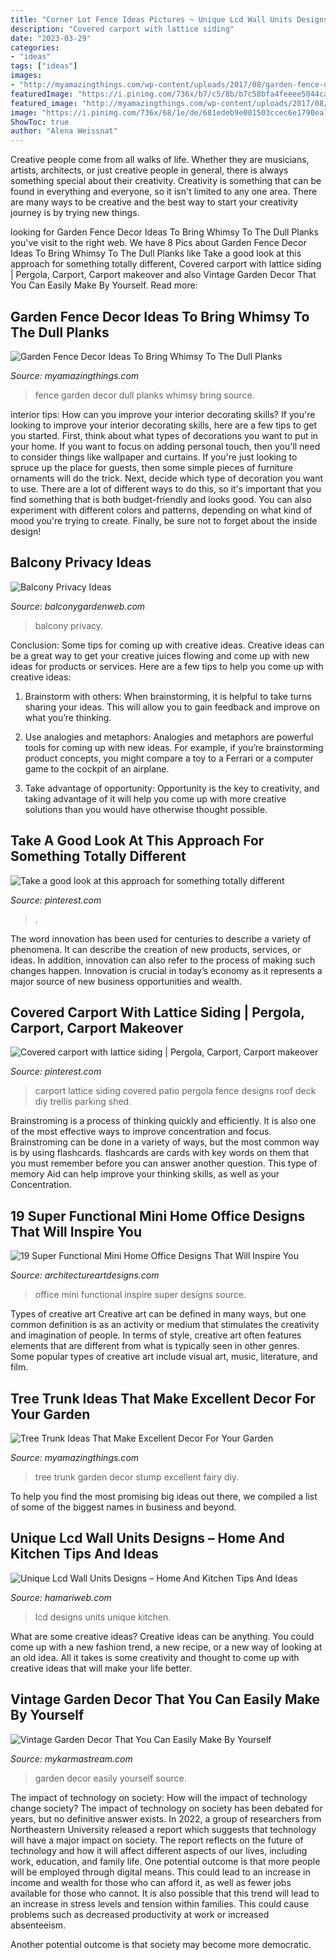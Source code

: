 ```yaml
---
title: "Corner Lot Fence Ideas Pictures ~ Unique Lcd Wall Units Designs – Home And Kitchen Tips And Ideas"
description: "Covered carport with lattice siding"
date: "2023-03-29"
categories:
- "ideas"
tags: ["ideas"]
images:
- "http://myamazingthings.com/wp-content/uploads/2017/08/garden-fence-decor-1.jpg"
featuredImage: "https://i.pinimg.com/736x/b7/c5/8b/b7c58bfa4feeee5044ca3394261081b1.jpg"
featured_image: "http://myamazingthings.com/wp-content/uploads/2017/08/tree-stump-ideas-4.jpg"
image: "https://i.pinimg.com/736x/68/1e/de/681edeb9e001503ccec6e1790ea1d30a--carport-designs-carport-ideas.jpg"
ShowToc: true
author: "Alena Weissnat"
---
```



Creative people come from all walks of life. Whether they are musicians, artists, architects, or just creative people in general, there is always something special about their creativity. Creativity is something that can be found in everything and everyone, so it isn't limited to any one area. There are many ways to be creative and the best way to start your creativity journey is by trying new things.

	

		
looking for Garden Fence Decor Ideas To Bring Whimsy To The Dull Planks you've visit to the right web. We have 8 Pics about Garden Fence Decor Ideas To Bring Whimsy To The Dull Planks like Take a good look at this approach for something totally different, Covered carport with lattice siding | Pergola, Carport, Carport makeover and also Vintage Garden Decor That You Can Easily Make By Yourself. Read more:
		
    
## Garden Fence Decor Ideas To Bring Whimsy To The Dull Planks

<img loading=lazy src="http://myamazingthings.com/wp-content/uploads/2017/08/garden-fence-decor-1.jpg" onerror="this.onerror=null;this.src='https://tse1.mm.bing.net/th?id=OIP.0NDcIalGO2DWvdcmomuNXwHaGd&amp;pid=15.1';" alt="Garden Fence Decor Ideas To Bring Whimsy To The Dull Planks">

_Source: myamazingthings.com_

>fence garden decor dull planks whimsy bring source. 

	

interior tips: How can you improve your interior decorating skills?
If you're looking to improve your interior decorating skills, here are a few tips to get you started. First, think about what types of decorations you want to put in your home. If you want to focus on adding personal touch, then you'll need to consider things like wallpaper and curtains. If you're just looking to spruce up the place for guests, then some simple pieces of furniture ornaments will do the trick.
Next, decide which type of decoration you want to use. There are a lot of different ways to do this, so it's important that you find something that is both budget-friendly and looks good. You can also experiment with different colors and patterns, depending on what kind of mood you're trying to create. Finally, be sure not to forget about the inside design!

    
## Balcony Privacy Ideas

<img loading=lazy src="https://balconygardenweb-lhnfx0beomqvnhspx.netdna-ssl.com/wp-content/uploads/2015/08/balcony-privacy-ideas-4_mini.jpg" onerror="this.onerror=null;this.src='https://tse1.mm.bing.net/th?id=OIP.EoGtst2SH8ty67lo1c6noQHaJ4&amp;pid=15.1';" alt="Balcony Privacy Ideas">

_Source: balconygardenweb.com_

>balcony privacy. 

	

Conclusion: Some tips for coming up with creative ideas.
Creative ideas can be a great way to get your creative juices flowing and come up with new ideas for products or services. Here are a few tips to help you come up with creative ideas:
1. Brainstorm with others: When brainstorming, it is helpful to take turns sharing your ideas. This will allow you to gain feedback and improve on what you’re thinking.

2. Use analogies and metaphors: Analogies and metaphors are powerful tools for coming up with new ideas. For example, if you’re brainstorming product concepts, you might compare a toy to a Ferrari or a computer game to the cockpit of an airplane.

3. Take advantage of opportunity: Opportunity is the key to creativity, and taking advantage of it will help you come up with more creative solutions than you would have otherwise thought possible.

    
## Take A Good Look At This Approach For Something Totally Different

<img loading=lazy src="https://i.pinimg.com/736x/b7/c5/8b/b7c58bfa4feeee5044ca3394261081b1.jpg" onerror="this.onerror=null;this.src='https://tse4.mm.bing.net/th?id=OIP.56dx5vRAt2qo8NGkui89_wHaJ3&amp;pid=15.1';" alt="Take a good look at this approach for something totally different">

_Source: pinterest.com_

>. 

	

The word innovation has been used for centuries to describe a variety of phenomena. It can describe the creation of new products, services, or ideas. In addition, innovation can also refer to the process of making such changes happen. Innovation is crucial in today’s economy as it represents a major source of new business opportunities and wealth.

    
## Covered Carport With Lattice Siding | Pergola, Carport, Carport Makeover

<img loading=lazy src="https://i.pinimg.com/736x/68/1e/de/681edeb9e001503ccec6e1790ea1d30a--carport-designs-carport-ideas.jpg" onerror="this.onerror=null;this.src='https://tse3.mm.bing.net/th?id=OIP._ZTXhQu1Z_WsrKnOidzGkAHaEL&amp;pid=15.1';" alt="Covered carport with lattice siding | Pergola, Carport, Carport makeover">

_Source: pinterest.com_

>carport lattice siding covered patio pergola fence designs roof deck diy trellis parking shed. 

	

Brainstroming is a process of thinking quickly and efficiently. It is also one of the most effective ways to improve concentration and focus. Brainstroming can be done in a variety of ways, but the most common way is by using flashcards. flashcards are cards with key words on them that you must remember before you can answer another question. This type of memory Aid can help improve your thinking skills, as well as your Concentration.

    
## 19 Super Functional Mini Home Office Designs That Will Inspire You

<img loading=lazy src="https://www.architectureartdesigns.com/wp-content/uploads/2016/08/16-31.jpg" onerror="this.onerror=null;this.src='https://tse2.mm.bing.net/th?id=OIP.2kSgiMvQbLxJjYLsANP7IQAAAA&amp;pid=15.1';" alt="19 Super Functional Mini Home Office Designs That Will Inspire You">

_Source: architectureartdesigns.com_

>office mini functional inspire super designs source. 

	

Types of creative art
Creative art can be defined in many ways, but one common definition is as an activity or medium that stimulates the creativity and imagination of people. In terms of style, creative art often features elements that are different from what is typically seen in other genres. Some popular types of creative art include visual art, music, literature, and film.

    
## Tree Trunk Ideas That Make Excellent Decor For Your Garden

<img loading=lazy src="http://myamazingthings.com/wp-content/uploads/2017/08/tree-stump-ideas-4.jpg" onerror="this.onerror=null;this.src='https://tse1.mm.bing.net/th?id=OIP.MBSdo7a0sR_-cVH_-sOXngHaE7&amp;pid=15.1';" alt="Tree Trunk Ideas That Make Excellent Decor For Your Garden">

_Source: myamazingthings.com_

>tree trunk garden decor stump excellent fairy diy. 

	

To help you find the most promising big ideas out there, we compiled a list of some of the biggest names in business and beyond.

    
## Unique Lcd Wall Units Designs – Home And Kitchen Tips And Ideas

<img loading=lazy src="https://hamariweb.com/women-corner/featuredimage/4458_17876.jpeg" onerror="this.onerror=null;this.src='https://tse4.mm.bing.net/th?id=OIP.1t2Eab3DI97XuFWRwfdgcgHaEf&amp;pid=15.1';" alt="Unique Lcd Wall Units Designs – Home And Kitchen Tips And Ideas">

_Source: hamariweb.com_

>lcd designs units unique kitchen. 

	

What are some creative ideas?
Creative ideas can be anything. You could come up with a new fashion trend, a new recipe, or a new way of looking at an old idea. All it takes is some creativity and thought to come up with creative ideas that will make your life better.

    
## Vintage Garden Decor That You Can Easily Make By Yourself

<img loading=lazy src="http://mykarmastream.com/wp-content/uploads/2017/08/vintage-garden-decor-12.jpg" onerror="this.onerror=null;this.src='https://tse1.mm.bing.net/th?id=OIP.XUpHMkjz1vYTgcB9a6d6mgHaKI&amp;pid=15.1';" alt="Vintage Garden Decor That You Can Easily Make By Yourself">

_Source: mykarmastream.com_

>garden decor easily yourself source. 

	

The impact of technology on society: How will the impact of technology change society?
The impact of technology on society has been debated for years, but no definitive answer exists. In 2022, a group of researchers from Northeastern University released a report which suggests that technology will have a major impact on society. The report reflects on the future of technology and how it will affect different aspects of our lives, including work, education, and family life. 
One potential outcome is that more people will be employed through digital means. This could lead to an increase in income and wealth for those who can afford it, as well as fewer jobs available for those who cannot. It is also possible that this trend will lead to an increase in stress levels and tension within families. This could cause problems such as decreased productivity at work or increased absenteeism. 

Another potential outcome is that society may become more democratic.

